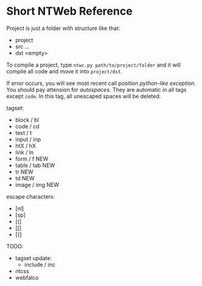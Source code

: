 # Short NTWeb Reference

Project is just a folder with structure like that:
- project
- src
...
- dst
\<empty>

To compile a project, type `ntwc.py path/to/project/folder` and it will compile all code and move it into `project/dst`.

If error occurs, you will see most recent call position _python-like exception_. You should pay attension for *autospaces*.
They are automatic in all tags except `code`. In this tag, all unescaped spaces will be deleted.

tagset:
- block / bl
- code / cd
- text / t
- input / inp
- htX / hX
- link / ln
- form / f       NEW
- table / tab    NEW
- tr             NEW
- td             NEW
- image / img    NEW

 escape characters:
-  \[nl\]
-  \[sp\]
-  \[\(\]
-  \[\[\]
-  \[\{\]

TODO:
- tagset update:
  - include / inc
- ntcss
- webfalco
